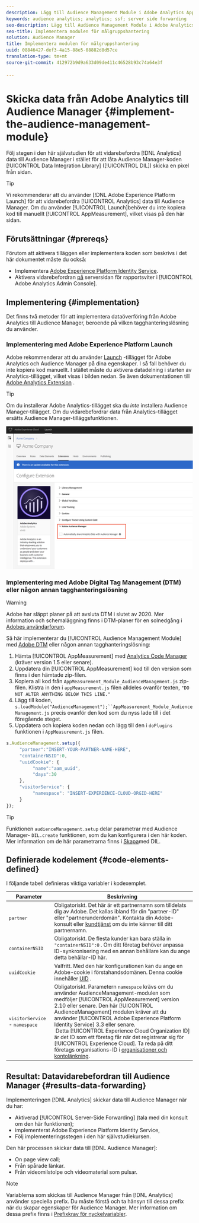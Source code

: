 ```yaml
---
description: Lägg till Audience Management Module i Adobe Analytics AppMeasurement för att vidarebefordra analysdata till Audience Manager i stället för att låta Audience Manager Data Integration Library (DIL)-koden skicka en pixel från sidan.
keywords: audience analytics; analytics; ssf; server side forwarding
seo-description: Lägg till Audience Management Module i Adobe Analytics AppMeasurement för att vidarebefordra analysdata till Audience Manager i stället för att låta Audience Manager Data Integration Library (DIL)-koden skicka en pixel från sidan.
seo-title: Implementera modulen för målgruppshantering
solution: Audience Manager
title: Implementera modulen för målgruppshantering
uuid: 08846427-def3-4a15-88e5-08882d8d57ce
translation-type: tm+mt
source-git-commit: 412972b9d9a633d09de411c46528b93c74a64e3f

---
```



# Skicka data från Adobe Analytics till Audience Manager {#implement-the-audience-management-module}

Följ stegen i den här självstudien för att vidarebefordra [!DNL Analytics] data till Audience Manager i stället för att låta Audience Manager-koden [!UICONTROL Data Integration Library] ([!UICONTROL DIL]) skicka en pixel från sidan.

>[!TIP]
>
>Vi rekommenderar att du använder [!DNL Adobe Experience Platform Launch] för att vidarebefordra [!UICONTROL Analytics] data till Audience Manager. Om du använder [!UICONTROL Launch]behöver du inte kopiera kod till manuellt [!UICONTROL AppMeasurement], vilket visas på den här sidan.

## Förutsättningar {#prereqs}

Förutom att aktivera tilläggen eller implementera koden som beskrivs i det här dokumentet måste du också:

* Implementera [Adobe Experience Platform Identity Service](https://docs.adobe.com/content/help/en/id-service/using/home.html).
* Aktivera vidarebefordran [på](https://docs.adobe.com/help/en/analytics/admin/admin-tools/server-side-forwarding/ssf.html) serversidan för rapportsviter i [!UICONTROL Adobe Analytics Admin Console].

## Implementering {#implementation}

Det finns två metoder för att implementera dataöverföring från Adobe Analytics till Audience Manager, beroende på vilken tagghanteringslösning du använder.

### Implementering med Adobe Experience Platform Launch

Adobe rekommenderar att du använder [Launch](https://docs.adobe.com/content/help/en/launch/using/overview.html) -tillägget för Adobe Analytics och Audience Manager på dina egenskaper. I så fall behöver du inte kopiera kod manuellt. I stället måste du aktivera datadelning i starten av Analytics-tillägget, vilket visas i bilden nedan. Se även dokumentationen till [Adobe Analytics Extension](https://docs.adobe.com/content/help/en/launch/using/extensions-ref/adobe-extension/analytics-extension/overview.html#adobe-audience-manager) .

>[!TIP]
>
>Om du installerar Adobe Analytics-tillägget ska du *inte* installera Audience Manager-tillägget. Om du vidarebefordrar data från Analytics-tillägget ersätts Audience Manager-tilläggsfunktionen.

![Aktivera datadelning från Adobe Analytics-tillägget till Audience Manager](/help/using/integration/assets/analytics-to-aam.png)

### Implementering med Adobe Digital Tag Management (DTM) eller någon annan tagghanteringslösning


>[!WARNING]
>
>Adobe har släppt planer på att avsluta DTM i slutet av 2020. Mer information och schemaläggning finns i DTM-planer för en solnedgång i [Adobes användarforum](https://forums.adobe.com/community/experience-cloud/platform/launch/blog/2018/10/05/dtm-plans-for-a-sunset).

Så här implementerar du [!UICONTROL Audience Management Module] med [Adobe DTM](https://docs.adobe.com/content/help/en/dtm/using/dtm-home.html) eller någon annan tagghanteringslösning:

1. Hämta [!UICONTROL AppMeasurement] med [Analytics Code Manager](https://docs.adobe.com/content/help/en/analytics/admin/admin-tools/code-manager-admin.html) (kräver version 1.5 eller senare).
1. Uppdatera din [!UICONTROL AppMeasurement] kod till den version som finns i den hämtade zip-filen.
1. Kopiera all kod från `AppMeasurement_Module_AudienceManagement.js` zip-filen. Klistra in den i `appMeasurement.js` filen alldeles ovanför texten, `"DO NOT ALTER ANYTHING BELOW THIS LINE."`
1. Lägg till koden, `s.loadModule("AudienceManagement");``AppMeasurement_Module_AudienceManagement.js` precis ovanför den kod som du nyss lade till i det föregående steget.
1. Uppdatera och kopiera koden nedan och lägg till den i `doPlugins` funktionen i `AppMeasurement.js` filen.

```js
s.AudienceManagement.setup({ 
     "partner":"INSERT-YOUR-PARTNER-NAME-HERE", 
     "containerNSID":0, 
     "uuidCookie": { 
          "name":"aam_uuid", 
          "days":30
     },
     "visitorService": {
          "namespace": "INSERT-EXPERIENCE-CLOUD-ORGID-HERE" 
     } 
});
```

>[!TIP]
>
>Funktionen `audienceManagement.setup` delar parametrar med Audience Manager- `DIL.create` funktionen, som du kan konfigurera i den här koden. Mer information om de här parametrarna finns i [Skapa](../../dil/dil-class-overview/dil-create.md#dil-create)med DIL.

## Definierade kodelement {#code-elements-defined}

I följande tabell definieras viktiga variabler i kodexemplet.

| Parameter | Beskrivning |
|--- |--- |
| `partner` | Obligatoriskt. Det här är ett partnernamn som tilldelats dig av Adobe. Det kallas ibland för din &quot;partner-ID&quot; eller &quot;partnerunderdomän&quot;.  Kontakta din Adobe-konsult eller [kundtjänst](https://helpx.adobe.com/marketing-cloud/contact-support.html) om du inte känner till ditt partnernamn. |
| `containerNSID` | Obligatoriskt. De flesta kunder kan bara ställa in `"containerNSID":0` . Om ditt företag behöver anpassa ID-synkronisering med en annan behållare kan du ange detta behållar-ID här. |
| `uuidCookie` | Valfritt. Med den här konfigurationen kan du ange en Adobe-cookie i förstahandsdomänen. Denna cookie innehåller [UID](../../reference/ids-in-aam.md) . |
| `visitorService` - `namespace` | Obligatoriskt. Parametern `namespace` krävs om du använder AudienceManagement-modulen som medföljer [!UICONTROL AppMeasurement] version 2.10 eller senare. Den här [!UICONTROL AudienceManagement] modulen kräver att du använder [!UICONTROL Adobe Experience Platform Identity Service] 3.3 eller senare. <br> Detta [!UICONTROL Experience Cloud Organization ID] är det ID som ett företag får när det registrerar sig för [!UICONTROL Experience Cloud]. Ta reda på ditt företags organisations-ID i [organisationer och kontolänkning](https://docs.adobe.com/content/help/en/core-services/interface/manage-users-and-products/organizations.html). |

## Resultat: Datavidarebefordran till Audience Manager {#results-data-forwarding}

Implementeringen [!DNL Analytics] skickar data till Audience Manager när du har:

* Aktiverad [!UICONTROL Server-Side Forwarding] (tala med din konsult om den här funktionen);
* implementerat Adobe Experience Platform Identity Service,
* Följ implementeringsstegen i den här självstudiekursen.

Den här processen skickar data till [!DNL Audience Manager]:

* On page view call;
* Från spårade länkar.
* Från videomilstolpe och videomaterial som pulsar.

>[!NOTE]
>
>Variablerna som skickas till Audience Manager från [!DNL Analytics] använder speciella prefix. Du måste förstå och ta hänsyn till dessa prefix när du skapar egenskaper för Audience Manager. Mer information om dessa prefix finns i [Prefixkrav för nyckelvariabler](../../features/traits/trait-variable-prefixes.md).